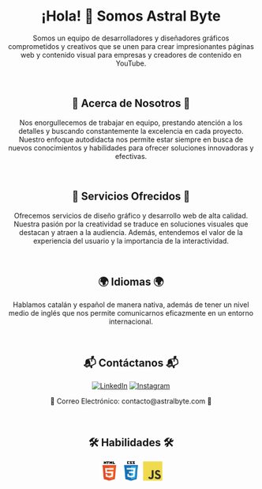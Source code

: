 <h1 align="center">¡Hola! 👋 Somos Astral Byte</h1>
<p align="center">Somos un equipo de desarrolladores y diseñadores gráficos comprometidos y creativos que se unen para crear impresionantes páginas web y contenido visual para empresas y creadores de contenido en YouTube.</p>
<br>
<h2 align="center">🌟 Acerca de Nosotros 🌟</h2>
<p align="center">Nos enorgullecemos de trabajar en equipo, prestando atención a los detalles y buscando constantemente la excelencia en cada proyecto. Nuestro enfoque autodidacta nos permite estar siempre en busca de nuevos conocimientos y habilidades para ofrecer soluciones innovadoras y efectivas.</p>
<br>
<h2 align="center">🎨 Servicios Ofrecidos 🎨</h2>
<p align="center">Ofrecemos servicios de diseño gráfico y desarrollo web de alta calidad. Nuestra pasión por la creatividad se traduce en soluciones visuales que destacan y atraen a la audiencia. Además, entendemos el valor de la experiencia del usuario y la importancia de la interactividad.</p>
<br>
<h2 align="center">🌍 Idiomas 🌍</h2>
<p align="center">Hablamos catalán y español de manera nativa, además de tener un nivel medio de inglés que nos permite comunicarnos eficazmente en un entorno internacional.</p>
<br>
<h2 align="center">📬 Contáctanos 📬</h2>
<p align="center">
  <a href="https://www.linkedin.com/in/astral-byte" target="_blank"><img src="https://raw.githubusercontent.com/rahuldkjain/github-profile-readme-generator/master/src/images/icons/Social/linked-in-alt.svg" alt="LinkedIn" height="30" width="40" /></a>
  <a href="https://www.instagram.com/astralbyte/" target="_blank"><img src="https://raw.githubusercontent.com/rahuldkjain/github-profile-readme-generator/master/src/images/icons/Social/instagram.svg" alt="Instagram" height="30" width="40" /></a>
  <p align="center">📧 Correo Electrónico: contacto@astralbyte.com 📧</p>
</p>
<br>
<h2 align="center">🛠️ Habilidades 🛠️</h2>
<p align="center">
  <img src="https://raw.githubusercontent.com/devicons/devicon/master/icons/html5/html5-original-wordmark.svg" alt="HTML5" width="40" height="40"/>
  <img src="https://raw.githubusercontent.com/devicons/devicon/master/icons/css3/css3-original-wordmark.svg" alt="CSS3" width="40" height="40"/>
  <img src="https://raw.githubusercontent.com/devicons/devicon/master/icons/javascript/javascript-original.svg" alt="JavaScript" width="40" height="40"/>
  <!-- Agrega aquí más habilidades según el perfil del equipo -->
</p>

